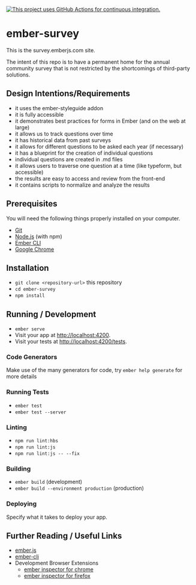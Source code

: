 [![This project uses GitHub Actions for continuous integration.](https://github.com/ember-learn/ember-survey/workflows/CI/badge.svg)](https://github.com/ember-learn/ember-survey/actions?query=workflow%3ACI)

# ember-survey

This is the survey.emberjs.com site. 

The intent of this repo is to have a permanent home for the annual community survey that is not restricted by the shortcomings of third-party solutions.

## Design Intentions/Requirements

- it uses the ember-styleguide addon 
- it is fully accessible
- it demonstrates best practices for forms in Ember (and on the web at large)
- it allows us to track questions over time
- it has historical data from past surveys
- it allows for different questions to be asked each year (if necessary)
- it has a blueprint for the creation of individual questions
- individual questions are created in .md files
- it allows users to traverse one question at a time (like typeform, but accessible)
- the results are easy to access and review from the front-end
- it contains scripts to normalize and analyze the results


## Prerequisites

You will need the following things properly installed on your computer.

* [Git](https://git-scm.com/)
* [Node.js](https://nodejs.org/) (with npm)
* [Ember CLI](https://ember-cli.com/)
* [Google Chrome](https://google.com/chrome/)

## Installation

* `git clone <repository-url>` this repository
* `cd ember-survey`
* `npm install`

## Running / Development

* `ember serve`
* Visit your app at [http://localhost:4200](http://localhost:4200).
* Visit your tests at [http://localhost:4200/tests](http://localhost:4200/tests).

### Code Generators

Make use of the many generators for code, try `ember help generate` for more details

### Running Tests

* `ember test`
* `ember test --server`

### Linting

* `npm run lint:hbs`
* `npm run lint:js`
* `npm run lint:js -- --fix`

### Building

* `ember build` (development)
* `ember build --environment production` (production)

### Deploying

Specify what it takes to deploy your app.

## Further Reading / Useful Links

* [ember.js](https://emberjs.com/)
* [ember-cli](https://ember-cli.com/)
* Development Browser Extensions
  * [ember inspector for chrome](https://chrome.google.com/webstore/detail/ember-inspector/bmdblncegkenkacieihfhpjfppoconhi)
  * [ember inspector for firefox](https://addons.mozilla.org/en-US/firefox/addon/ember-inspector/)
